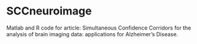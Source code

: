 # SCCneuroimage
Matlab and R code for article: Simultaneous Confidence Corridors for the analysis of brain imaging data: applications for Alzheimer’s Disease.
